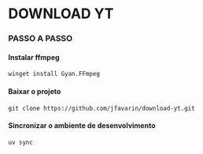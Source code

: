 # DOWNLOAD YT

### PASSO A PASSO

#### Instalar ffmpeg

```
winget install Gyan.FFmpeg
```

#### Baixar o projeto

```
git clone https://github.com/jfavarin/download-yt.git
```

#### Sincronizar o ambiente de desenvolvimento

```
uv sync
```
